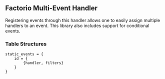 ## Factorio Multi-Event Handler
Registering events through this handler allows one to easily assign multiple handlers to an event. This library also includes support for conditional events.

### Table Structures
```
static_events = {
    id = {
        {handler, filters}
    }
}
```